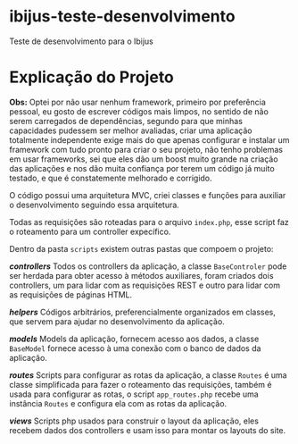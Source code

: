 # ibijus-teste-desenvolvimento
Teste de desenvolvimento para o Ibijus

# Explicação do Projeto

**Obs:** Optei por não usar nenhum framework, primeiro por preferência pessoal, eu gosto de escrever códigos mais limpos, no sentido de não serem carregados de dependências,
segundo para que minhas capacidades pudessem ser melhor avaliadas, criar uma aplicação totalmente independente exige mais do que apenas configurar e instalar um framework
com tudo pronto para criar o seu projeto, não tenho problemas em usar frameworks, sei que eles dão um boost muito grande na criação das aplicações e nos dão muita confiança
por terem um código já muito testado, e que é constatemente melhorado e corrigido.

O código possui uma arquitetura MVC, criei classes e funções para auxiliar o desenvolvimento seguindo essa arquitetura.

Todas as requisições são roteadas para o arquivo `index.php`, esse script faz o roteamento para um controller expecífico.

Dentro da pasta `scripts` existem outras pastas que compoem o projeto:

***controllers*** Todos os controllers da aplicação, a classe `BaseControler` pode ser herdada para obter acesso à métodos auxiliares, foram criados dois controllers, um para
lidar com as requisições REST e outro para lidar com as requisições de páginas HTML.

***helpers*** Códigos arbitrários, preferencialmente organizados em classes, que servem para ajudar no desenvolvimento da aplicação.

***models*** Models da aplicação, fornecem acesso aos dados, a classe `BaseModel` fornece acesso à uma conexão com o banco de dados da aplicação.

***routes*** Scripts para configurar as rotas da aplicação, a classe `Routes` é uma classe simplificada para fazer o roteamento das requisições, também é usada para configurar as rotas,
o script `app_routes.php` recebe uma instância `Routes` e configura ela com as rotas da aplicação.

***views*** Scripts php usados para construir o layout da aplicação, eles recebem dados dos controllers e usam isso para montar os layouts do site.
